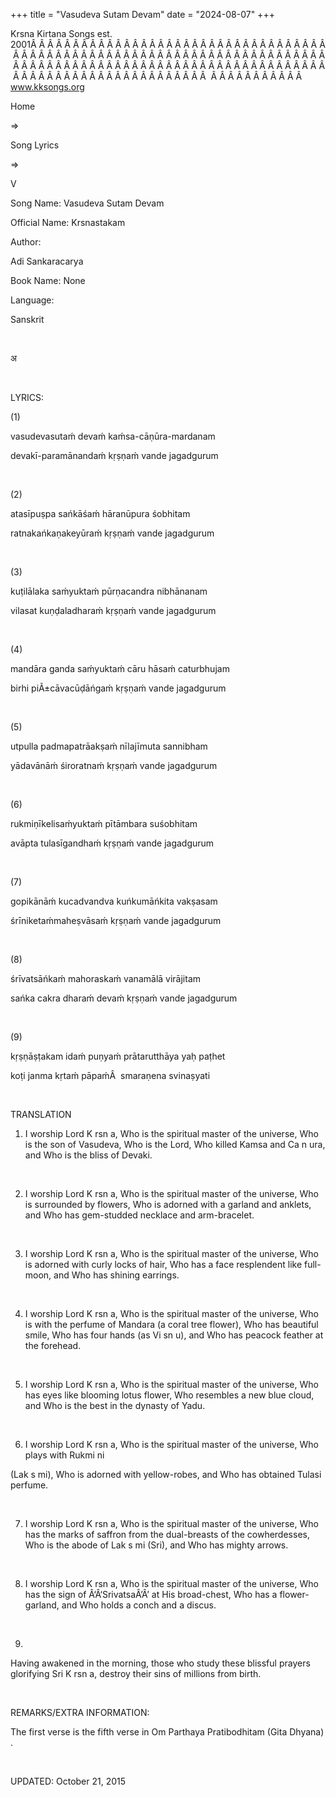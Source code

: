 +++ 
title = "Vasudeva Sutam Devam"
date = "2024-08-07"
+++

Krsna Kirtana Songs est. 2001Â Â Â Â Â Â Â Â Â Â Â Â Â Â Â Â Â Â Â Â Â Â Â Â Â Â Â Â Â Â Â Â Â Â Â Â Â Â Â Â Â Â Â Â Â Â Â Â Â Â Â Â Â Â Â Â Â Â Â Â Â Â Â Â Â Â Â Â Â Â Â Â Â Â Â Â Â Â Â Â Â Â Â Â Â Â Â Â Â Â Â Â Â Â Â Â Â Â Â Â Â Â Â Â Â Â Â Â Â Â Â Â Â Â Â Â Â Â Â Â Â Â Â Â Â Â Â Â Â Â Â Â  Â Â Â Â Â Â Â Â Â Â Â  
www.kksongs.org








Home
 
⇒
 
Song Lyrics
 
⇒
 
V


Song
Name: 
Vasudeva Sutam Devam


Official
Name: Krsnastakam


Author:

Adi Sankaracarya


Book
Name: None


Language:

Sanskrit


 








अ








 


LYRICS:


(1)


vasudevasutaḿ
devaḿ kaḿsa-cāṇūra-mardanam


devakī-paramānandaḿ
kṛṣṇaḿ vande jagadgurum


 


(2)


atasīpuṣpa
sańkāśaḿ hāranūpura śobhitam


ratnakańkaṇakeyūraḿ
kṛṣṇaḿ vande jagadgurum 


 


(3)


kuṭilālaka
saḿyuktaḿ pūrṇacandra nibhānanam 


vilasat
kuṇḍaladharaḿ kṛṣṇaḿ vande jagadgurum


 


(4)


mandāra
ganda saḿyuktaḿ cāru hāsaḿ caturbhujam 


birhi
piÃ±cāvacūḍāńgaḿ kṛṣṇaḿ
vande jagadgurum


 


(5)


utpulla
padmapatrāakṣaḿ nīlajīmuta sannibham 


yādavānāḿ
śiroratnaḿ kṛṣṇaḿ vande jagadgurum


 


(6)


rukmiṇīkelisaḿyuktaḿ
pītāmbara suśobhitam 


avāpta
tulasīgandhaḿ kṛṣṇaḿ vande jagadgurum


 


(7)


gopikānāḿ
kucadvandva kuńkumāńkita vakṣasam 


śrīniketaḿmaheṣvāsaḿ
kṛṣṇaḿ vande jagadgurum


 


(8)


śrīvatsāńkaḿ
mahoraskaḿ vanamālā virājitam 


sańka
cakra dharaḿ devaḿ kṛṣṇaḿ vande jagadgurum


 


(9)


kṛṣṇāṣṭakam
idaḿ puṇyaḿ prātarutthāya yaḥ paṭhet 


koṭi
janma kṛtaḿ pāpaḿÂ  smaraṇena svinaṣyati


 


TRANSLATION


1) I
worship Lord K
rsn
a, Who is the spiritual master
of the universe, Who is the son of Vasudeva, Who is the Lord, Who killed Kamsa
and Ca
n
ura, and Who is the bliss of
Devaki.


 


2) I
worship Lord K
rsn
a, Who is the spiritual master
of the universe, Who is surrounded by flowers, Who is adorned with a garland
and anklets, and Who has gem-studded necklace and arm-bracelet.


 


3) I
worship Lord K
rsn
a, Who is the spiritual master
of the universe, Who is adorned with curly locks of hair, Who has a face
resplendent like full-moon, and Who has shining earrings.


 


4) I
worship Lord K
rsn
a, Who is the spiritual master
of the universe, Who is with the perfume of Mandara (a coral tree flower), Who
has beautiful smile, Who has four hands (as Vi
sn
u),
and Who has peacock feather at the forehead.


 


5) I
worship Lord K
rsn
a, Who is the spiritual master
of the universe, Who has eyes like blooming lotus flower, Who resembles a new
blue cloud, and Who is the best in the dynasty of Yadu.


 


6) I
worship Lord K
rsn
a, Who is the spiritual master
of the universe, Who plays with Rukmi
ni

(Lak
s
mi), Who is adorned with yellow-robes, and Who has
obtained Tulasi perfume.


 


7) I
worship Lord K
rsn
a, Who is the spiritual master
of the universe, Who has the marks of saffron from the dual-breasts of the
cowherdesses, Who is the abode of Lak
s
mi (Sri), and Who has mighty
arrows. 


 


8) I
worship Lord K
rsn
a, Who is the spiritual master
of the universe, Who has the sign of Â‘Â‘SrivatsaÂ’Â’ at His broad-chest, Who has a
flower-garland, and Who holds a conch and a discus.


 


9)
Having awakened in the morning, those who study these blissful prayers
glorifying Sri K
rsn
a, destroy their sins of
millions from birth.


 


REMARKS/EXTRA
INFORMATION:


The
first verse is the fifth verse in 
Om Parthaya
Pratibodhitam (Gita Dhyana)
.


 


UPDATED:
 October 21, 2015